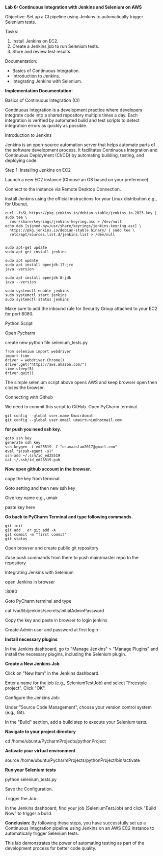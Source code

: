 **Lab 6: Continuous Integration with Jenkins and Selenium on AWS**

Objective: Set up a CI pipeline using Jenkins to automatically trigger Selenium tests.

Tasks:
1. Install Jenkins on EC2.
2. Create a Jenkins job to run Selenium tests.
3. Store and review test results.

Documentation:
- Basics of Continuous Integration.
- Introduction to Jenkins.
- Integrating Jenkins with Selenium.



**Implementation Documentation:**

Basics of Continuous Integration (CI)

Continuous Integration is a development practice where developers integrate code into a shared repository multiple times a day. Each integration is verified by automated build and test scripts to detect integration errors as quickly as possible.

Introduction to Jenkins

Jenkins is an open-source automation server that helps automate parts of the software development process. It facilitates Continuous Integration and Continuous Deployment (CI/CD) by automating building, testing, and deploying code.

Step 1: Installing Jenkins on EC2

Launch a new EC2 instance (Choose an OS based on your preference).

Connect to the instance via Remote Desktop Connection.

Install Jenkins using the official instructions for your Linux distribution.e.g., for Ubunut.

    curl -fsSL https://pkg.jenkins.io/debian-stable/jenkins.io-2023.key | sudo tee \
      /usr/share/keyrings/jenkins-keyring.asc > /dev/null
    echo deb [signed-by=/usr/share/keyrings/jenkins-keyring.asc] \
      https://pkg.jenkins.io/debian-stable binary/ | sudo tee \
      /etc/apt/sources.list.d/jenkins.list > /dev/null

      
    sudo apt-get update
    sudo apt-get install jenkins

    sudo apt update
    sudo apt install openjdk-17-jre
    java -version

    sudo apt install openjdk-8-jdk
    java --version

    sudo systemctl enable jenkins
    sudo systemctl start jenkins
    sudo systemctl status jenkins


Make sure to add the inbound rule for Security Group attached to your EC2 for port 8080.


Python Script

Open Pycharm

create new python file selenium_tests.py

    from selenium import webdriver
    import time
    driver = webdriver.Chrome()
    driver.get("https://aws.amazon.com/")
    time.sleep(5)
    driver.quit()


The simple selenium script above opens AWS and keep browser open then closes the browser.

Connecting with Github

We need to commit this script to GitHub. Open PyCharm terminal.

    git config --global user.name UmairAsmat
    git config --global user.email umairtunio@hotmail.com


**for push you need ssh key.**

    goto ssh key
    generate ssh key
    ssh-keygen -t ed25519 -C "usamaaslam2017@gmail.com"
    eval "$(ssh-agent -s)"
    ssh-add ~/.ssh/id_ed25519
    cat ~/.ssh/id_ed25519.pub


**Now open github account in the browser.**

copy the key from terminal 

Goto setting and then new ssh key

Give key name e.g., umair

paste key here

**Go back to PyCharm Terminal and type following commands.**

    git init
    git add . or git add -A
    git commit -m "first commit"
    git status


Open browser and create public git repository

#use push commands from there to push main/master repo to the repository

Integrating Jenkins with Selenium

open Jenkins in browser

<Public IP of EC2>:8080

Goto PyCharm terminal and type

cat /var/lib/jenkins/secrets/initialAdminPassword


Copy the key and paste in browser to login jenkins

Create Admin user and password at first login

**Install necessary plugins**

In the Jenkins dashboard, go to "Manage Jenkins" > "Manage Plugins" and install the necessary plugins, including the Selenium plugin.

**Create a New Jenkins Job**

Click on "New Item" in the Jenkins dashboard.

Enter a name for the job (e.g., SeleniumTestJob) and select "Freestyle project". Click "OK".

Configure the Jenkins Job:

Under "Source Code Management", choose your version control system (e.g., Git).

In the "Build" section, add a build step to execute your Selenium tests.

**Navigate to your project directory**

cd /home/ubuntu/PycharmProjects/pythonProject


**Activate your virtual environment**

source /home/ubuntu/PycharmProjects/pythonProject/bin/activate

**Run your Selenium tests**

python selenium_tests.py



Save the Configuration.

Trigger the Job:

In the Jenkins dashboard, find your job (SeleniumTestJob) and click "Build Now" to trigger a build.


**Conclusion:**
By following these steps, you have successfully set up a Continuous Integration pipeline using Jenkins on an AWS EC2 instance to automatically trigger Selenium tests. 

This lab demonstrates the power of automating testing as part of the development process for better code quality.

